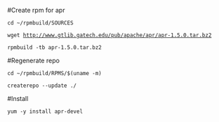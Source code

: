 #Create rpm for apr

<code>cd ~/rpmbuild/SOURCES</code>

<code>wget http://www.gtlib.gatech.edu/pub/apache/apr/apr-1.5.0.tar.bz2</code>

<code>rpmbuild -tb apr-1.5.0.tar.bz2</code>

#Regenerate repo

<code>cd ~/rpmbuild/RPMS/$(uname -m)</code>

<code>createrepo --update ./</code>

#Install

<code>yum -y install apr-devel</code>
